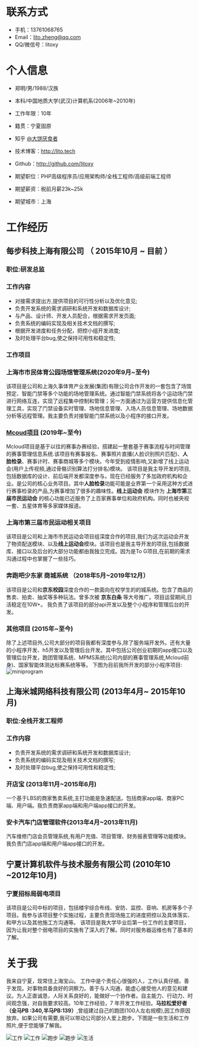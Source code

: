 
# 联系方式


- 手机：13761068765
- Email：lito.zheng@qq.com
- QQ/微信号：litoxy


# 个人信息

 - 郑明/男/1988/汉族 
 - 本科/中国地质大学(武汉)计算机系(2006年~2010年)
 - 工作年限：10年
 - 籍贯：宁夏固原
 - 知乎 [@大饼厌食者](https://www.zhihu.com/people/lito_zheng)
 - 技术博客：http://lito.tech
 - Github：http://github.com/litoxy

 - 期望职位：PHP高级程序员/应用架构师/全栈工程师/高级前端工程师
 - 期望薪资：税前月薪23k~25k
 - 期望城市：上海


# 工作经历
## 每步科技上海有限公司 （ 2015年10月 ~ 目前 ）
### 职位:研发总监
### 工作内容
- 对接需求提出方,提供项目的可行性分析以及优化意见;
- 负责开发系统的需求调研和系统开发和数据库设计;
- 与产品、设计师、开发人员配合，根据需求开发页面;
- 负责系统的编码实现及相关技术文档的撰写;
- 根据开发进度和任务分配，把控小组开发进度;
- 及时处理平台bug,使之保持可用性和稳定性; 

### 工作项目

### 上海市市民体育公园场馆管理系统(2020年9月~至今)
该项目是公司和上海久事体育产业发展(集团)有限公司合作开发的一套包含了场馆预定、智能门禁等多个功能的场地管理系统。通过智能门禁系统将各个运动场门禁进行网络互连，实现了远程集中控制和管理；另一方面通过为运营方提供信息化管理工具，实现了门禁设备实时管理、场地信息管理、入场人员信息管理、场地数据分析等远程管理。我主要负责对接智能门禁系统以及小程序的接口开发。

### [Mcoud项目](https://www.movecloud.cn) (2019年~至今)
Mcloud项目是基于以往的赛事办赛经验，搭建起一整套基于赛事流程与时间管理的赛事管理信息系统.该项目有赛事报名、赛事照片直播(人脸识别照片匹配)、**人脸检录**、赛事计时、赛事商城等多个模块。今年受到疫情影响,又新增了线上运动会(用户上传视频,通过骨骼识别算法打分排名)模块。
该项目是我主导开发的项目,包括数据库的设计、前后端开发都深度参与。现在已经服务了多加政府机构和企业。是公司的核心业务项目。其中**人脸检录**功能可能是业界第一个采用这种方式进行赛事检录的产品,为赛事增加了很多的趣味性。**线上运动会** 模块作为 **上海市第三届市民运动会** 的核心功能已近服务了上百家赛事单位和政府机构。同时也被央视一套、五星体育等多家媒体报道。

### 上海市第三届市民运动相关项目
该项目是公司和上海市市民运动会项目组深度合作的项目,我们为这次运动会开发了物资配送模块、以及**线上运动会**模块。该项目也是我主导开发的项目,包括数据库、接口以及后台的大部分功能都由我独立完成。因为是To G项目,在前期的需求沟通过程中也掌握了一些技巧。

### 奔跑吧少东家 商城系统 （2018年5月~2019年12月）
该项目是公司和**京东校园**深度合作的一款面向在校学生的的城系统。包含了商品的售卖、拍卖、抽奖等多种玩法。曾多次被 **京东白条** 等大号推广。项目运营期间,日活稳定在10W+。
我负责了该项目的部分api开发以及整个小程序和管理后台的开发。

### 其他项目 (2015年~至今)
除了上述项目外,公司大部分的项目我都有深度参与,除了服务端开发外。还有大量的小程序开发、h5开发以及管理后台开发。其中包括公司创业初期的app接口以及管理后台开发，跑团管理系统、MPMS系统(公司内部的赛事管理系统,Mcloud前身)、国家智能体测达标赛系统等等。
下图为目前我所开发的部分小程序项目:
![miniprogram](https://i.loli.net/2020/11/15/hFs5d8TAC64wcUr.jpg)
## 上海米城网络科技有限公司 (2013年4月~ 2015年10月)
### 职位:全栈开发工程师
### 工作内容
- 负责开发系统的需求调研和系统开发和数据库设计;
- 负责系统的编码实现及相关技术文档的撰写;
- 及时处理平台bug,使之保持可用性和稳定性;
### 开店宝 (2013年11月~2015年6月)

一个基于LBS的商家售卖系统,主打功能是急速配送。包括商家app端、商家PC端、用户端。我负责商家app端和用户端app接口的开发。
### 安卡汽车门店管理软件(2013年4月~2013年11月)
汽车维修门店会员管理系统,有用户充值、项目管理、财务报表管理等功能模块。我负责门店app端和用户端app接口的开发。

## 宁夏计算机软件与技术服务有限公司 (2010年10 ~2012年10月)

### 宁夏招标局弱电项目

该项目是公司中标的项目，包括楼宇综合布线、安防、监控、音响、机房等多个子项目。我参与该项目整个实施过程，主要负责现场施工的进度把控以及具体落实、和甲方以及其他施工方沟通等。 
该项目是我大学毕业后第一份工作的主要项目，因为让我对整个弱电项目的实施有了深入的了解。同时对服务器运维也有了基本的了解。

# 关于我
我来自宁夏，现常住上海宝山。
工作中是个责任心很强的人，工作认真仔细，善于发现。对事物具备良好的洞察力。善于与人沟通，能虚心接受他人的意见和建议。为人正直诚恳，人际关系良好的，能做好一个协作者。自主能力、行动力、时间观念强，对自我要求较高。10年工作经验，7 年开发工作经验。**马拉松爱好者（全马PB :340,半马PB:139）**,曾组建过自己的跑团(100人左右规模),因工作原因放弃。如果公司有需要,我可以带动公司部分人爱上跑步。下图是一些生活和工作照片,便于您能够了解我。
    
![工作](https://i.loli.net/2020/11/15/keY4DgbcqEipOfH.jpg)
![工作](https://i.loli.net/2020/11/15/pj9LfIYEcs3X7Am.png)
![跑步](https://i.loli.net/2020/11/15/MoGqjPQed6cprEg.jpg)
![跑步](https://i.loli.net/2020/11/15/wlAGyEVgniRYNu2.jpg)
![生活](https://i.loli.net/2020/11/15/KpETuCvio9UGS4V.jpg)